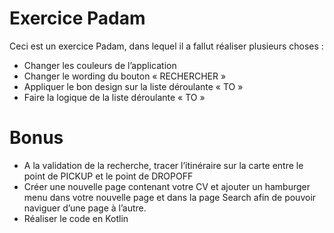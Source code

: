 # Exercice Padam
Ceci est un exercice Padam, dans lequel il a fallut réaliser plusieurs choses : 
 * Changer les couleurs de l’application 
 * Changer le wording du bouton « RECHERCHER »
 * Appliquer le bon design sur la liste déroulante « TO »
 * Faire la logique de la liste déroulante « TO »
 
 # Bonus
 
 * A la validation de la recherche, tracer l’itinéraire sur la carte entre le point de PICKUP et le point de DROPOFF
 * Créer une nouvelle page contenant votre CV et ajouter un hamburger menu dans votre nouvelle page et dans la page Search afin de pouvoir naviguer d’une page à l’autre. 
 * Réaliser le code en Kotlin
